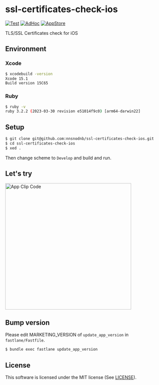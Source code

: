 # ssl-certificates-check-ios

[![Test](https://github.com/nnsnodnb/ssl-certificates-check-ios/actions/workflows/test.yml/badge.svg)](https://github.com/nnsnodnb/ssl-certificates-check-ios/actions/workflows/test.yml)
[![AdHoc](https://github.com/nnsnodnb/ssl-certificates-check-ios/actions/workflows/adhoc.yml/badge.svg)](https://github.com/nnsnodnb/ssl-certificates-check-ios/actions/workflows/adhoc.yml)
[![AppStore](https://github.com/nnsnodnb/ssl-certificates-check-ios/actions/workflows/appstore.yml/badge.svg)](https://github.com/nnsnodnb/ssl-certificates-check-ios/actions/workflows/appstore.yml)

TLS/SSL Certificates check for iOS

## Environment

### Xcode

```bash
$ xcodebuild -version
Xcode 15.1
Build version 15C65
```

### Ruby

```bash
$ ruby -v
ruby 3.2.2 (2023-03-30 revision e51014f9c0) [arm64-darwin22]
```

## Setup

```bash
$ git clone git@github.com:nnsnodnb/ssl-certificates-check-ios.git
$ cd ssl-certificates-check-ios
$ xed .
```

Then change scheme to `Develop` and build and run.

## Let's try

<img alt="App Clip Code" src="https://github.com/nnsnodnb/ssl-certificates-check-ios/assets/9856514/ff284178-a2f9-488a-92f4-b29107e90132" width="400px">

## Bump version

Please edit MARKETING_VERSION of `update_app_version` in `fastlane/Fastfile`.

```bash
$ bundle exec fastlane update_app_version
```

## License

This software is licensed under the MIT license (See [LICENSE](LICENSE)).
